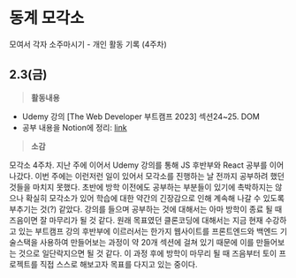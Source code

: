 # 동계 모각소

모여서 각자 소주마시기 - 개인 활동 기록 (4주차)

## 2.3(금)

> **활동내용**
* Udemy 강의 [The Web Developer 부트캠프 2023] 섹션24~25. DOM
* 공부 내용을 Notion에 정리: [link](https://emerald-fluorine-761.notion.site/fba484a02a664c4993e5b36c7a5fa3ab) 
> **소감**

모각소 4주차. 지난 주에 이어서 Udemy 강의를 통해 JS 후반부와 React 공부를 이어나갔다. 이번 주에는 이런저런 일이 있어서 모각소를 진행하는 날 전까지 공부하려 했던 것들을 마치지 못했다. 초반에 방학 이전에도 공부하는 부분들이 있기에 촉박하지는 않으나 확실히 모각소가 있어 학습에 대한 약간의 긴장감으로 인해 계속해 나갈 수 있도록 부추기는 것(?) 같았다. 강의를 들으며 공부하는 것에 대해서는 아마 방학이 종료 될 때 즈음이면 잘 마무리가 될 것 같다. 원래 목표였던 클론코딩에 대해서는 지금 현재 수강하고 있는 부트캠프 강의 후반부에 이르러서는 한가지 웹사이트를 프론트엔드와 백엔드 기술스택을 사용하여 만들어보는 과정이 약 20개 섹션에 걸쳐 있기 때문에 이를 만들어보는 것으로 일단락지으면 될 것 같다. 이 과정 후에 방학이 마무리 될 때 즈음부터 토이 프로젝트를 직접 스스로 해보고자 목표를 다지고 있는 중이다.
